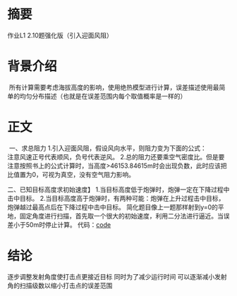 # 摘要
  作业L1 2.10题强化版（引入迎面风阻）
# 背景介绍
  所有计算需要考虑海拔高度的影响，使用绝热模型进行计算，误差描述使用最简单的均匀分布描述（也就是在误差范围内每个取值概率是一样的）
# 正文
  一、求总阻力
    1.引入迎面风阻，假设风向水平，则阻力变为下面的公式：
      ![]()
      ![]()
 　　　　  　　　　
      注意风速正号代表顺风，负号代表逆风。
    2.总的阻力还要乘空气密度比。但是要注意按照书上的公式计算时，当高度>46153.84615m时会出现负数，此时应该把比值置为0，可视为真空，没有空气阻力影响。
  
  二、已知目标高度求初始速度】
    1.当目标高度低于炮弹时，炮弹一定在下降过程中击中目标。
    2.当目标高度高于炮弹时，有两种可能：炮弹在上升过程击中目标，炮弹越过最高点后在下降过程中击中目标。
    简化题目像上一题那样射到y=0的平地，固定角度进行扫描，首先取一个很大的初始速度，利用二分法进行逼近。当误差小于50m时停止计算。
  代码：[code](https://github.com/chry0329/compuational_physics_N2014301020159/blob/master/Exercise_06.py)
# 结论
  逐步调整发射角度使打击点更接近目标
  同时为了减少运行时间
  可以逐渐减小发射角的扫描级数以缩小打击点的误差范围

